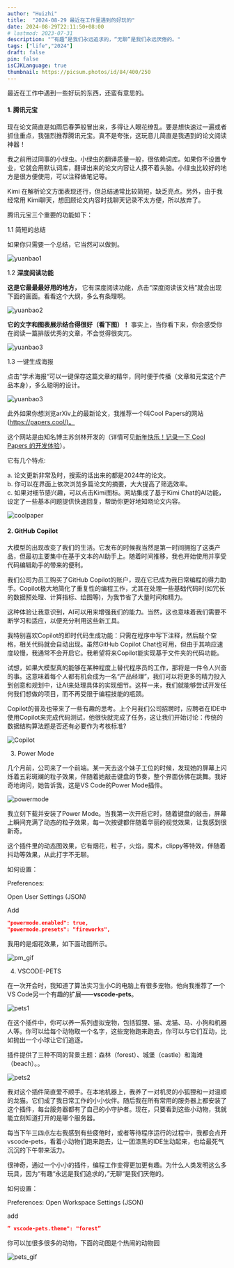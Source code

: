 ```yaml
---
author: "Huizhi"
title:  "2024-08-29 最近在工作里遇到的好玩的" 
date: 2024-08-29T22:11:50+08:00 
# lastmod: 2023-07-31
description: "“有趣”是我们永远追求的，“无聊”是我们永远厌倦的。"
tags: ["life","2024"]
draft: false
pin: false
isCJKLanguage: true
thumbnail: https://picsum.photos/id/84/400/250
---
```

最近在工作中遇到一些好玩的东西，还蛮有意思的。


#### 1. 腾讯元宝

现在论文简直是如雨后春笋般冒出来，多得让人眼花缭乱。要是想快速过一遍或者抓住重点，我强烈推荐腾讯元宝。真不是夸张，这玩意儿简直是我遇到的论文阅读神器！

我之前用过同事的小绿虫。小绿虫的翻译质量一般，很依赖词库。如果你不设置专业，它就会用默认词库，翻译出来的论文内容让人摸不着头脑。小绿虫比较好的地方是很方便使用，可以注释做笔记等。

Kimi 在解析论文方面表现还行，但总结通常比较简短，缺乏亮点。另外，由于我经常用 Kimi聊天，想回顾论文内容时找聊天记录不太方便，所以放弃了。

腾讯元宝三个重要的功能如下：

1.1 简短的总结

如果你只需要一个总结，它当然可以做到。

![yuanbao1](/img/20240829/yuanbao1.png)




1.2 **深度阅读功能**

**这是它最最最好用的地方，** 它有深度阅读功能，点击“深度阅读该文档”就会出现下面的画面。看看这个大纲，多么有条理啊。


![yuanbao2](/img/20240829/yuanbao2.png)


**它的文字和图表展示结合得很好（看下图）！** 事实上，当你看下来，你会感受你在阅读一篇排版优秀的文章，不会觉得很突兀。

![yuanbao3](/img/20240829/yuanbao3.png)



1.3 一键生成海报

点击”学术海报“可以一键保存这篇文章的精华，同时便于传播（文章和元宝这个产品本身），多么聪明的设计。

![yuanbao3](/img/20240829/yuanbao3.png)



此外如果你想浏览arXiv上的最新论文，我推荐一个叫Cool Papers的网站([https://papers.cool/)。](https://papers.cool/)

这个网站是由知名博主苏剑林开发的（详情可见[新年快乐！记录一下 Cool Papers 的开发体验](https://spaces.ac.cn/archives/9920/comment-page-1)）。     

它有几个特点:  

a. 论文更新非常及时，搜索的话出来的都是2024年的论文。    
b. 你可以在界面上依次浏览多篇论文的摘要，大大提高了筛选效率。  
c. 如果对细节感兴趣，可以点击Kimi图标。网站集成了基于Kimi Chat的AI功能，设定了一些基本问题提供快速回复，帮助你更好地知晓论文内容。  


![coolpaper](/img/20240829/coolpaper.png)




#### 2. GitHub Copilot

大模型的出现改变了我们的生活。它发布的时候我当然是第一时间拥抱了这类产品，但最初主要集中在基于文本的AI助手上。随着时间推移，我也开始使用并享受代码编辑助手的带来的便利。

我们公司为员工购买了GitHub Copilot的账户，现在它已成为我日常编程的得力助手。Copilot极大地简化了重复性的编程工作，尤其在处理一些基础代码时(如冗长的数据预处理、计算指标、绘图等)，为我节省了大量时间和精力。

这种体验让我意识到，AI可以用来增强我们的能力。当然，这也意味着我们需要不断学习和适应，以便充分利用这些新工具。

我特别喜欢Copilot的即时代码生成功能：只需在程序中写下注释，然后敲个空格，相关代码就会自动出现。虽然GitHub Copilot Chat也可用，但由于其响应速度较慢，我通常不会开启它。我希望将来Copilot能实现基于文件夹的代码功能。


试想，如果大模型真的能够在某种程度上替代程序员的工作，那将是一件令人兴奋的事。这意味着每个人都有机会成为一名“产品经理”，我们可以将更多的精力投入到创意和规划中，让AI来处理具体的实现细节。这样一来，我们就能够尝试开发任何我们想做的项目，而不再受限于编程技能的瓶颈。


Copilot的普及也带来了一些有趣的思考。上个月我们公司招聘时，应聘者在IDE中使用Copilot来完成代码测试，他很快就完成了任务，这让我们开始讨论：传统的数据结构算法题是否还有必要作为考核标准?



![Copilot](/img/20240829/copilot.png)



3. Power Mode

几个月前，公司来了一个前端。某一天去这个妹子工位的时候，发现她的屏幕上闪烁着五彩斑斓的粒子效果，伴随着她敲击键盘的节奏，整个界面仿佛在跳舞。我好奇地询问，她告诉我，这是VS Code的Power Mode插件。

![powermode](/img/20240829/powermode.png)

我立刻下载并安装了Power Mode。当我第一次开启它时，随着键盘的敲击，屏幕上瞬间充满了动态的粒子效果，每一次按键都伴随着华丽的视觉效果，让我感到很新奇。

这个插件里的动态图效果，它有烟花，粒子，火焰，魔术，clippy等特效，伴随着抖动等效果，从此打字不无聊。

如何设置：

Preferences:

Open User Settings (JSON)

Add

```json
"powermode.enabled": true,
"powermode.presets": "fireworks",
```

我用的是烟花效果，如下面动图所示。

![pm_gif](/img/20240829/powermode.gif)


4.  VSCODE-PETS

在一次开会时，我知道了算法实习生小C的电脑上有很多宠物。他向我推荐了一个VS Code另一个有趣的扩展——**vscode-pets**。


![pets1](/img/20240829/pet1.png)

在这个插件中，你可以养一系列虚拟宠物，包括狐狸、猫、龙猫、马、小狗和机器人等。你可以给每个动物取一个名字，这些宠物跑来跑去，你可以与它们互动，比如抛出一个小球让它们追逐。

插件提供了三种不同的背景主题：森林（forest）、城堡（castle）和海滩（beach）。。

![pets2](/img/20240829/pet2.png)

我对这个插件简直爱不顺手。在本地机器上，我养了一对机灵的小狐狸和一对温顺的龙猫。它们成了我日常工作的小小伙伴。随后我在所有常用的服务器上都安装了这个插件，每台服务器都有了自己的小守护者。现在，只要看到这些小动物，我就能立刻知道打开的是哪个服务器。

每当下午三四点左右我感到有些疲倦时，或者等待程序运行的过程中，我都会点开vscode-pets，看着小动物们跑来跑去，让一团漆黑的IDE生动起来，也给最死气沉沉的下午带来活力。



很神奇，通过一个小小的插件，编程工作变得更加更有趣。为什么人类发明这么多玩具，因为“有趣“永远是我们追求的，”无聊“是我们厌倦的。



如何设置：

Preferences: Open Workspace Settings (JSON)

add 

```json
” vscode-pets.theme": "forest”
```

你可以加很多很多的动物，下面的动图是个热闹的动物园


![pets_gif](/img/20240829/vs_pets.gif)
